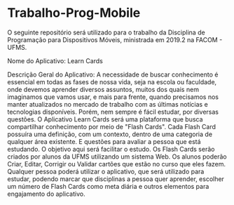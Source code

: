 # Trabalho-Prog-Mobile 

  O seguinte repositório será utilizado para o trabalho da Disciplina de Programação para Dispositivos Móveis, ministrada em 2019.2 na FACOM - UFMS.

Nome do Aplicativo: Learn Cards

Descrição Geral do Aplicativo:
  A necessidade de buscar conhecimento é essencial em todas as fases de nossa vida, seja na escola ou faculdade, onde devemos aprender diversos assuntos, muitos dos quais nem imaginamos que vamos usar, e mais para frente, quando precisamos nos manter atualizados no mercado de trabalho com as últimas notícias e tecnologias disponíveis. Porém, nem sempre é fácil estudar, por diversas questões.
  O Aplicativo Learn Cards será uma plataforma que busca compartilhar conhecimento por meio de "Flash Cards". Cada Flash Card possuíra uma definição, com um contexto, dentro de uma categoria de qualquer área existente. E questões para avaliar a pessoa que está estudando. O objetivo aqui será facilitar o estudo. 
  Os Flash Cards serão criados por alunos da UFMS utilizando um sistema Web. Os alunos poderão Criar, Editar, Corrigir ou Validar cartões que estão no curso que eles fazem. Qualquer pessoa poderá utilizar o aplicativo, que será utilizado para estudar, podendo marcar que disciplinas a pessoa quer aprender, escolher um número de Flash Cards como meta diária e outros elementos para engajamento do aplicativo.

